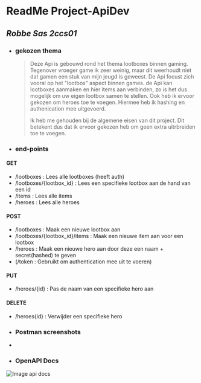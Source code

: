 # **ReadMe Project-ApiDev**
## _Robbe Sas 2ccs01_
* ### gekozen thema
  > Deze Api is gebouwd rond het thema lootboxes binnen gaming. Tegenover vroeger game ik zeer weinig, maar dit weerhoudt niet dat gamen een stuk van mijn jeugd is geweest. De Api focust zich vooral op het "lootbox" aspect binnen games. de Api kan lootboxes aanmaken en hier items aan verbinden, zo is het dus mogelijk om uw eigen lootbox samen te stellen. Ook heb ik ervoor gekozen om heroes toe te voegen. Hiermee heb ik hashing en authenication mee uitgevoerd.
  >
  > Ik heb me gehouden bij de algemene eisen van dit project. Dit betekent dus dat ik ervoor gekozen heb om geen extra uitrbreiden toe te voegen.

* ### end-points
#### GET
- /lootboxes : Lees alle lootboxes (heeft auth)
- /lootboxes/{lootbox_id} : Lees een specifieke lootbox aan de hand van een id
- /items : Lees alle items
- /heroes : Lees alle heroes
#### POST
- /lootboxes : Maak een nieuwe lootbox aan
- /lootboxes/{lootbox_id}/items : Maak een nieuwe item aan voor een lootbox
- /heroes : Maak een nieuwe hero aan door deze een naam + secret(hashed) te geven
- (/token : Gebruikt om authentication mee uit te voeren)
#### PUT
- /heroes/{id} : Pas de naam van een specifieke hero aan
#### DELETE
- /heroes{id} : Verwijder een specifieke hero

* ### Postman screenshots
* 
* ### OpenAPI Docs
![Image api docs](https://i.imgur.com/5ljEQ6Q.png](https://i.imgur.com/zG1mp95.png))
